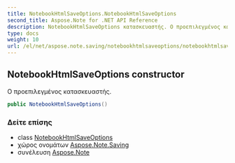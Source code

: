 ```yaml
---
title: NotebookHtmlSaveOptions.NotebookHtmlSaveOptions
second_title: Aspose.Note for .NET API Reference
description: NotebookHtmlSaveOptions κατασκευαστής. Ο προεπιλεγμένος κατασκευαστής.
type: docs
weight: 10
url: /el/net/aspose.note.saving/notebookhtmlsaveoptions/notebookhtmlsaveoptions/
---
```

## NotebookHtmlSaveOptions constructor

Ο προεπιλεγμένος κατασκευαστής.

```csharp
public NotebookHtmlSaveOptions()
```

### Δείτε επίσης

* class [NotebookHtmlSaveOptions](../)
* χώρος ονομάτων [Aspose.Note.Saving](../../notebookhtmlsaveoptions/)
* συνέλευση [Aspose.Note](../../../)


